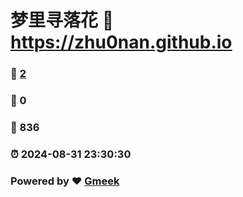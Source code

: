 # 梦里寻落花 :link: https://zhu0nan.github.io 
### :page_facing_up: [2](https://zhu0nan.github.io/tag.html) 
### :speech_balloon: 0 
### :hibiscus: 836 
### :alarm_clock: 2024-08-31 23:30:30 
### Powered by :heart: [Gmeek](https://github.com/Meekdai/Gmeek)
